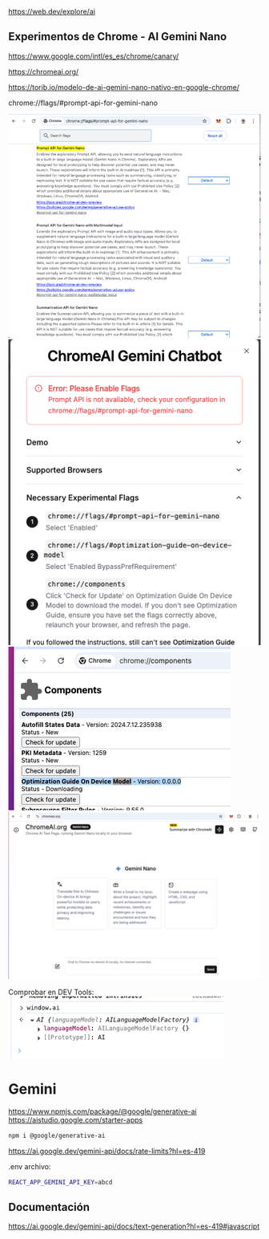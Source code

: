 https://web.dev/explore/ai


## Experimentos de Chrome - AI Gemini Nano
https://www.google.com/intl/es_es/chrome/canary/

https://chromeai.org/

https://torib.io/modelo-de-ai-gemini-nano-nativo-en-google-chrome/

chrome://flags/#prompt-api-for-gemini-nano

![Chrome Flags](../../../x-assets/UF1843/chrome.flags.png)
![Chrome Flags](../../../x-assets/UF1843/chrome.ai.png)
![Chrome Flags](../../../x-assets/UF1843/chrome.ai.model.png)
![Chrome AI](../../../x-assets/UF1843/chrome.ai.page.png)

Comprobar en DEV Tools:
![Chrome AI](../../../x-assets/UF1843/window.ai.chrome.png)



# Gemini
https://www.npmjs.com/package/@google/generative-ai
https://aistudio.google.com/starter-apps


```bash
npm i @google/generative-ai
```


https://ai.google.dev/gemini-api/docs/rate-limits?hl=es-419

.env archivo:
```bash
REACT_APP_GEMINI_API_KEY=abcd
```

## Documentación
https://ai.google.dev/gemini-api/docs/text-generation?hl=es-419#javascript
